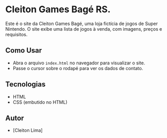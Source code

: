 # Cleiton Games Bagé RS.


Este é o site da Cleiton Games Bagé, uma loja fictícia de jogos de Super Nintendo. O site exibe uma lista de jogos à venda, com imagens, preços e requisitos.

## Como Usar
- Abra o arquivo `index.html` no navegador para visualizar o site.
- Passe o cursor sobre o rodapé para ver os dados de contato.

## Tecnologias
- HTML
- CSS (embutido no HTML)

## Autor
- [Cleiton Lima] 